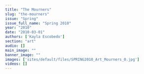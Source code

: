 ```yaml
---
title: "The Mourners"
slug: "the-mourners"
issue: "Spring"
issue_full_name: "Spring 2010"
year: "2010"
date: "2010-03-01"
authors: ['Kayla Escobedo']
section: "art"
audio: []
main_image: ""
banner_image: ""
images: ['sites/default/files/SPRING2010_Art_Mourners_0.jpg']
videos: []
---
```

